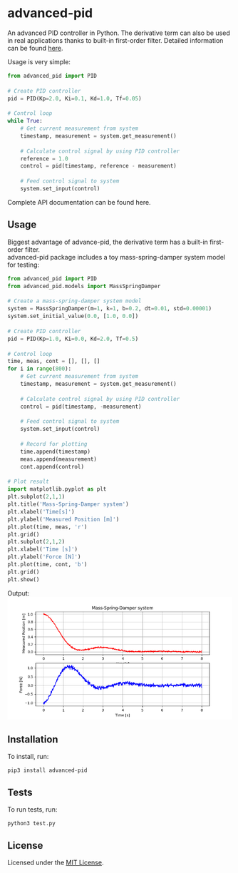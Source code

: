 # advanced-pid    
An advanced PID controller in Python. The derivative term can also be used in real
applications thanks to built-in first-order filter. Detailed information can be
found [here](https://en.wikipedia.org/wiki/PID_controller#Derivative_term).

Usage is very simple:

```python
from advanced_pid import PID

# Create PID controller 
pid = PID(Kp=2.0, Ki=0.1, Kd=1.0, Tf=0.05)

# Control loop
while True:
    # Get current measurement from system
    timestamp, measurement = system.get_measurement()
    
    # Calculate control signal by using PID controller
    reference = 1.0
    control = pid(timestamp, reference - measurement)
    
    # Feed control signal to system
    system.set_input(control)
```

Complete API documentation can be found here.

## Usage
Biggest advantage of advance-pid, the derivative term has a built-in first-order
filter.    
advanced-pid package includes a toy mass-spring-damper system model for testing:

```python
from advanced_pid import PID
from advanced_pid.models import MassSpringDamper

# Create a mass-spring-damper system model
system = MassSpringDamper(m=1, k=1, b=0.2, dt=0.01, std=0.00001)
system.set_initial_value(0.0, [1.0, 0.0])

# Create PID controller 
pid = PID(Kp=1.0, Ki=0.0, Kd=2.0, Tf=0.5)

# Control loop
time, meas, cont = [], [], []
for i in range(800):
    # Get current measurement from system
    timestamp, measurement = system.get_measurement()
    
    # Calculate control signal by using PID controller
    control = pid(timestamp, -measurement)
    
    # Feed control signal to system
    system.set_input(control)
    
    # Record for plotting
    time.append(timestamp)
    meas.append(measurement)
    cont.append(control)

# Plot result
import matplotlib.pyplot as plt
plt.subplot(2,1,1)
plt.title('Mass-Spring-Damper system')
plt.xlabel('Time[s]')
plt.ylabel('Measured Position [m]')
plt.plot(time, meas, 'r')
plt.grid()
plt.subplot(2,1,2)
plt.xlabel('Time [s]')
plt.ylabel('Force [N]')
plt.plot(time, cont, 'b')
plt.grid()
plt.show()
```
    
Output:  
<img src='./docs/figure.png' />

## Installation
To install, run:
```
pip3 install advanced-pid
```
## Tests
To run tests, run:
```
python3 test.py
```

## License
Licensed under the 
[MIT License](https://github.com/eadali/advanced-pid/blob/main/LICENSE.md).